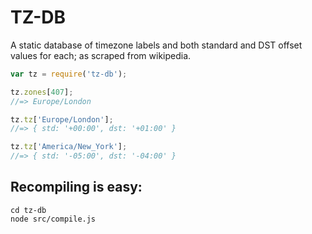 # TZ-DB

A static database of timezone labels and both standard and DST offset values for each; as scraped from wikipedia.

```js
var tz = require('tz-db');

tz.zones[407];
//=> Europe/London

tz.tz['Europe/London'];
//=> { std: '+00:00', dst: '+01:00' }

tz.tz['America/New_York'];
//=> { std: '-05:00', dst: '-04:00' }
```

## Recompiling is easy:

```shell
cd tz-db
node src/compile.js
```
